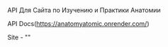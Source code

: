 
API Для Сайта по Изучению и Практики Анатомии

API Docs(https://anatomyatomic.onrender.com/)

Site - ""



